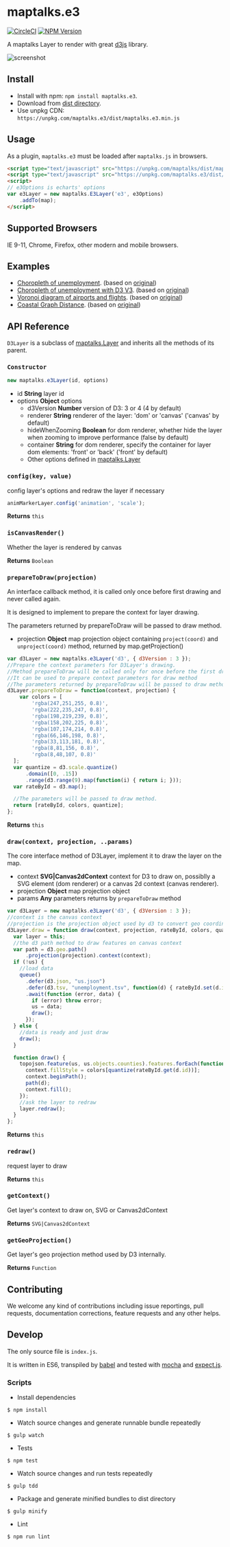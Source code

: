 # maptalks.e3

[![CircleCI](https://circleci.com/gh/maptalks/maptalks.e3.svg?style=shield)](https://circleci.com/gh/maptalks/maptalks.e3)
[![NPM Version](https://img.shields.io/npm/v/maptalks.e3.svg)](https://github.com/maptalks/maptalks.e3)

A maptalks Layer to render with great [d3js](https://d3js.org) library.

![screenshot]()

## Install
  
* Install with npm: ```npm install maptalks.e3```. 
* Download from [dist directory](https://github.com/maptalks/maptalks.e3/tree/gh-pages/dist).
* Use unpkg CDN: ```https://unpkg.com/maptalks.e3/dist/maptalks.e3.min.js```

## Usage

As a plugin, ```maptalks.e3``` must be loaded after ```maptalks.js``` in browsers.
```html
<script type="text/javascript" src="https://unpkg.com/maptalks/dist/maptalks.min.js"></script>
<script type="text/javascript" src="https://unpkg.com/maptalks.e3/dist/maptalks.e3.min.js"></script>
<script>
// e3Options is echarts' options
var e3Layer = new maptalks.E3Layer('e3', e3Options)
    .addTo(map);
</script>
```
## Supported Browsers

IE 9-11, Chrome, Firefox, other modern and mobile browsers.

## Examples

* [Choropleth of unemployment](https://maptalks.github.io/maptalks.e3/demo/choropleth.html). (based on [original](http://bl.ocks.org/mbostock/4060606))
* [Choropleth of unemployment with D3 V3](https://maptalks.github.io/maptalks.e3/demo/choropleth-v3.html). (based on [original](http://bl.ocks.org/mbostock/4060606))
* [Voronoi diagram of airports and flights](https://maptalks.github.io/maptalks.e3/demo/flights.html). (based on [original](http://bl.ocks.org/mbostock/7608400))
* [Coastal Graph Distance](https://maptalks.github.io/maptalks.e3/demo/coastal.html). (based on [original](http://bl.ocks.org/mbostock/9744818))

## API Reference

```D3Layer``` is a subclass of [maptalks.Layer](http://docs.maptalks.org/api/maptalks.Layer.html) and inherits all the methods of its parent.

### `Constructor`

```javascript
new maptalks.e3Layer(id, options)
```

* id **String** layer id
* options **Object** options
    * d3Version **Number** version of D3: 3 or 4 (4 by default)
    * renderer **String** renderer of the layer: 'dom' or 'canvas' ('canvas' by default)
    * hideWhenZooming **Boolean** for dom renderer, whether hide the layer when zooming to improve performance (false by default)
    * container **String** for dom renderer, specify the container for layer dom elements: 'front' or 'back' ('front' by default)
    * Other options defined in [maptalks.Layer](http://docs.maptalks.org/api/maptalks.Layer.html)

### `config(key, value)`

config layer's options and redraw the layer if necessary

```javascript
animMarkerLayer.config('animation', 'scale');
```

**Returns** `this`

### `isCanvasRender()`

Whether the layer is rendered by canvas

**Returns** ```Boolean```

### `prepareToDraw(projection)`

An interface callback method, it is called only once before first drawing and never called again.

It is designed to implement to prepare the context for layer drawing.

The parameters returned by prepareToDraw will be passed to draw method.

* projection **Object** map projection object containing ```project(coord)``` and ```unproject(coord)``` method, returned by map.getProjection()

```javascript
var d3Layer = new maptalks.e3Layer('d3', { d3Version : 3 });
//Prepare the context parameters for D3Layer's drawing.
//Method prepareToDraw will be called only for once before the first drawing of the layer.
//It can be used to prepare context parameters for draw method
//The parameters returned by prepareToDraw will be passed to draw method.
d3Layer.prepareToDraw = function(context, projection) {
    var colors = [
        'rgba(247,251,255, 0.8)',
        'rgba(222,235,247, 0.8)',
        'rgba(198,219,239, 0.8)',
        'rgba(158,202,225, 0.8)',
        'rgba(107,174,214, 0.8)',
        'rgba(66,146,198, 0.8)',
        'rgba(33,113,181, 0.8)',
        'rgba(8,81,156, 0.8)',
        'rgba(8,48,107, 0.8)'
  ];
  var quantize = d3.scale.quantize()
      .domain([0, .15])
      .range(d3.range(9).map(function(i) { return i; }));
  var rateById = d3.map();

  //The parameters will be passed to draw method.
  return [rateById, colors, quantize];
};
```

**Returns** `this`

### `draw(context, projection, ..params)`

The core interface method of D3Layer, implement it to draw the layer on the map.

* context **SVG|Canvas2dContext** context for D3 to draw on, possiblly a SVG element (dom renderer) or a canvas 2d context (canvas renderer).
* projection **Object** map projection object
* params **Any** parameters returns by `prepareToDraw` method

```javascript
var d3Layer = new maptalks.e3Layer('d3', { d3Version : 3 });
//context is the canvas context
//projection is the projection object used by d3 to convert geo coordinates to screen points.
d3Layer.draw = function draw(context, projection, rateById, colors, quantize) {
  var layer = this;
  //the d3 path method to draw features on canvas context
  var path = d3.geo.path()
      .projection(projection).context(context);
  if (!us) {
    //load data
    queue()
      .defer(d3.json, "us.json")
      .defer(d3.tsv, "unemployment.tsv", function(d) { rateById.set(d.id, +d.rate); })
      .await(function (error, data) {
        if (error) throw error;
        us = data;
        draw();
      });
  } else {
    //data is ready and just draw
    draw();
  }

  function draw() {
    topojson.feature(us, us.objects.counties).features.forEach(function (d) {
      context.fillStyle = colors[quantize(rateById.get(d.id))];
      context.beginPath();
      path(d);
      context.fill();
    });
    //ask the layer to redraw
    layer.redraw();
  }
};
```

**Returns** `this`

### `redraw()`

request layer to draw

**Returns** `this`

### `getContext()`

Get layer's context to draw on, SVG or Canvas2dContext

**Returns** `SVG|Canvas2dContext`

### `getGeoProjection()`

Get layer's geo projection method used by D3 internally.

**Returns** `Function`

## Contributing

We welcome any kind of contributions including issue reportings, pull requests, documentation corrections, feature requests and any other helps.

## Develop

The only source file is ```index.js```.

It is written in ES6, transpiled by [babel](https://babeljs.io/) and tested with [mocha](https://mochajs.org) and [expect.js](https://github.com/Automattic/expect.js).

### Scripts

* Install dependencies
```shell
$ npm install
```

* Watch source changes and generate runnable bundle repeatedly
```shell
$ gulp watch
```

* Tests
```shell
$ npm test
```

* Watch source changes and run tests repeatedly
```shell
$ gulp tdd
```

* Package and generate minified bundles to dist directory
```shell
$ gulp minify
```

* Lint
```shell
$ npm run lint
```
